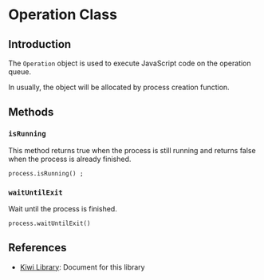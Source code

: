 # Operation Class

## Introduction
The `Operation` object is used to execute JavaScript code on the 
operation queue. 

In usually, the object will be allocated by process creation function.

## Methods
### `isRunning`
This method returns true when the process is still running and returns false when the process is already finished.
````
process.isRunning() ;
````

### `waitUntilExit`
Wait until the process is finished.
````
process.waitUntilExit()
````

## References
* [Kiwi Library](https://github.com/steelwheels/KiwiScript/blob/master/KiwiLibrary/Document/Library.md): Document for this library

